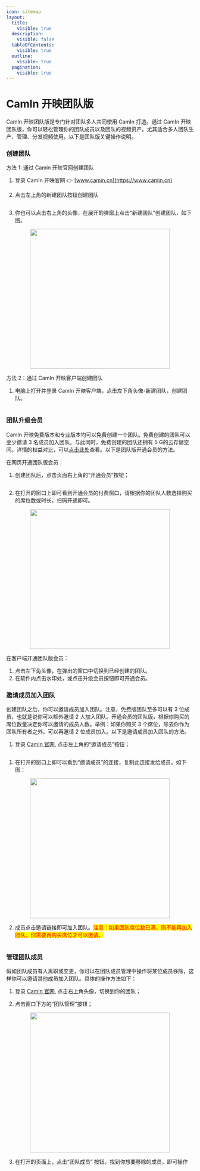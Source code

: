 ```yaml
---
icon: sitemap
layout:
  title:
    visible: true
  description:
    visible: false
  tableOfContents:
    visible: true
  outline:
    visible: true
  pagination:
    visible: true
---
```


# CamIn 开映团队版

CamIn 开映团队版是专门针对团队多人共同使用 CamIn 打造。通过 CamIn 开映团队版，你可以轻松管理你的团队成员以及团队的视频资产。尤其适合多人团队生产、管理、分发视频使用。以下是团队版关键操作说明。

### 创建团队

方法 1: 通过 Camin 开映官网创建团队

1. 登录 CamIn 开映官网 👉 [www.camin.cn](https://www.camin.cn)
2.  点击左上角的新建团队按钮创建团队

    <figure><img src=".gitbook/assets/image (109).png" alt=""><figcaption></figcaption></figure>


3.  你也可以点击右上角的头像，在展开的弹窗上点击“新建团队”创建团队，如下图。

    <figure><img src=".gitbook/assets/image (110).png" alt="" width="375"><figcaption></figcaption></figure>

方法 2：通过 CamIn 开映客户端创建团队

1.  电脑上打开并登录 CamIn 开映客户端，点击左下角头像-新建团队，创建团队。

    <figure><img src=".gitbook/assets/image (111).png" alt=""><figcaption></figcaption></figure>



### 团队升级会员

CamIn 开映免费版本和专业版本均可以免费创建一个团队。免费创建的团队可以至少邀请 3 名成员加入团队。与此同时，免费创建的团队还拥有 5 G的云存储空间。详情的权益对比，可以[点击此处](https://www.camin.cn/pricing)查看。以下是团队版开通会员的方法。

在网页开通团队版会员：

1.  创建团队后，点击页面右上角的“开通会员”按钮；

    <figure><img src=".gitbook/assets/image (112).png" alt=""><figcaption></figcaption></figure>
2.  在打开的窗口上即可看到开通会员的付费窗口，请根据你的团队人数选择购买的席位数或时长，扫码开通即可。

    <figure><img src=".gitbook/assets/image (113).png" alt="" width="375"><figcaption></figcaption></figure>



在客户端开通团队版会员：

1. 点击左下角头像，在弹出的窗口中切换到已经创建的团队。
2. 在软件内点击水印处，或点击升级会员按钮即可开通会员。

### 邀请成员加入团队

创建团队之后，你可以邀请成员加入团队。注意，免费版团队至多可以有 3 位成员，也就是说你可以额外邀请 2 人加入团队。开通会员的团队版，根据你购买的席位数量决定你可以邀请的成员人数。举例：如果你购买 3 个席位，除去你作为团队所有者之外，可以再邀请 2 位成员加入。以下是邀请成员加入团队的方法。

1. 登录 [CamIn 官网](https://www.camin.cn), 点击左上角的“邀请成员”按钮；

<figure><img src=".gitbook/assets/image.png" alt=""><figcaption></figcaption></figure>



1.  在打开的窗口上即可以看到“邀请成员”的连接，复制此连接发给成员。如下图：

    <figure><img src=".gitbook/assets/image (1).png" alt="" width="375"><figcaption></figcaption></figure>


2.  成员点击邀请链接即可加入团队。<mark style="color:red;">注意：如果团队席位数已满，则不能再加入团队，你需要再购买席位才可以邀请。</mark>

    <figure><img src=".gitbook/assets/image (2).png" alt=""><figcaption></figcaption></figure>



### 管理团队成员

假如团队成员有人离职或变更，你可以在团队成员管理中操作将某位成员移除，这样你可以邀请其他成员加入团队。具体的操作方法如下：

1. 登录 [CamIn 官网](https://www.camin.cn), 点击右上角头像，切换到你的团队；
2.  点击窗口下方的“团队管理”按钮；

    <figure><img src=".gitbook/assets/image (114).png" alt="" width="375"><figcaption></figcaption></figure>
3.  在打开的页面上，点击“团队成员” 按钮，找到你想要移除的成员，即可操作

    <figure><img src=".gitbook/assets/企业微信截图_d7b40634-1df1-4cf6-a033-578f130b9953.png" alt=""><figcaption></figcaption></figure>
